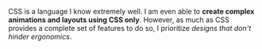 CSS is a language I know extremely well. I am even able to **create complex animations and layouts using CSS only**. However, as much as CSS provides a complete set of features to do so, I prioritize *designs that don't hinder ergonomics*.
